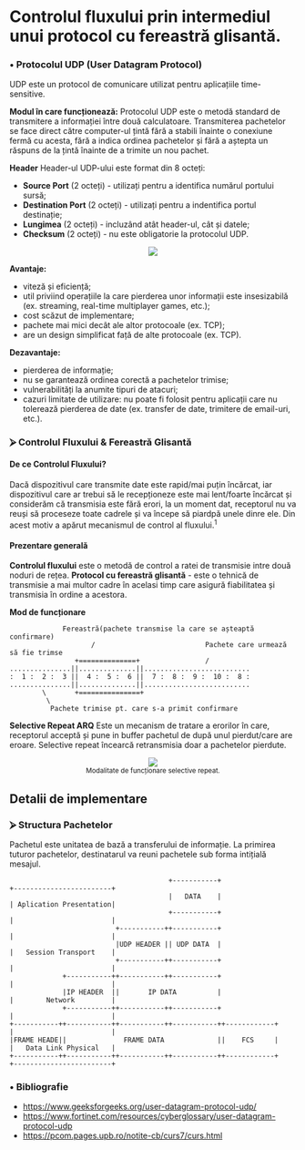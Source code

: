 # Controlul fluxului prin intermediul unui protocol cu fereastră glisantă.

### • Protocolul UDP (User Datagram Protocol)
UDP este un protocol de comunicare utilizat pentru aplicațiile time-sensitive.

**Modul în care funcționează:**
Protocolul UDP este o metodă standard de transmitere a informației între două calculatoare. Transmiterea pachetelor se face direct către computer-ul țintă fără a stabili înainte o conexiune fermă cu acesta, fără a indica ordinea pachetelor și fără a aștepta un răspuns de la țintă înainte de a trimite un nou pachet.

**Header**
Header-ul UDP-ului este format din 8 octeți:
-  **Source Port** (2 octeți) - utilizați pentru a identifica numărul portului sursă;
-  **Destination Port** (2 octeți) - utilizați pentru a indentifica portul  destinație;
-  **Lungimea** (2 octeți) - incluzând atât header-ul, cât și datele;
-  **Checksum** (2 octeți) - nu este obligatorie la protocolul UDP.

<div align="center">
	<img src=https://hackmd.io/_uploads/HJbVDW4WJx.png>
</div>

**Avantaje:**
- viteză și eficiență;
- util priviind operațiile la care pierderea unor informații este insesizabilă (ex. streaming, real-time multiplayer games, etc.);
- cost scăzut de implementare;
- pachete mai mici decât ale altor protocoale (ex. TCP);
- are un design simplificat față de alte protocoale (ex. TCP).

**Dezavantaje:**
- pierderea de informație;
- nu se garantează ordinea corectă a pachetelor trimise;
- vulnerabilități la anumite tipuri de atacuri;
- cazuri limitate de utilizare: nu poate fi folosit pentru aplicații care nu tolerează pierderea de date (ex. transfer de date, trimitere de email-uri, etc.).


### ⮚ Controlul Fluxului & Fereastră Glisantă
#### **De ce Controlul Fluxului?**
Dacă dispozitivul care transmite date este rapid/mai puțin încărcat, iar dispozitivul care ar trebui să le recepționeze este mai lent/foarte încărcat și considerăm că transmisia este fără erori, la un moment dat, receptorul nu va reuși să proceseze toate cadrele și va începe să piardpă unele dinre ele. Din acest motiv a apărut mecanismul de control al fluxului.<sup>1</sup>
#### **Prezentare generală** 
**Controlul fluxului** este o metodă de control a ratei de transmisie intre două noduri de rețea.
**Protocol cu fereastră glisantă** - este o tehnică de transmisie a mai multor cadre în acelasi timp care asigură fiabilitatea și transmisia în ordine a acestora.

**Mod de funcționare**
```
             Fereastră(pachete transmise la care se așteaptă confirmare)
                    /                           Pachete care urmează să fie trimse
                +==============+                /
...............||..............||..........................
:  1 :  2 :  3 ||  4 :  5 :  6 ||  7 :  8 :  9 :  10 :  8 : 
...............||..............||..........................
        \       +===============+
         \       
          Pachete trimise pt. care s-a primit confirmare       
```
**Selective Repeat ARQ**
Este un mecanism de tratare a erorilor în care, receptorul acceptă și pune in buffer pachetul de după unul pierdut/care are eroare. Selective repeat încearcă retransmisia doar a pachetelor pierdute.
<div align="center">
<img src=https://hackmd.io/_uploads/rJjqCh8Zkg.jpg>
<br>
	<sup>Modalitate de funcționare selective repeat.</sup>
</div>


## Detalii de implementare

### ⮚ Structura Pachetelor
Pachetul este unitatea de bază a transferului de informație.
La primirea tuturor pachetelor, destinatarul va reuni pachetele sub forma intițială mesajul.

```
                                       +-----------+                      +------------------------+
                                       |   DATA    |                      | Aplication Presentation|
                                       +-----------+                      |                        |
                          +-----------++-----------+                      |                        |
                          |UDP HEADER || UDP DATA  |                      |   Session Transport    |
                          +-----------++-----------+                      |                        |
             +-----------++-----------++-----------+                      |                        |
             |IP HEADER  ||       IP DATA          |                      |        Network         |
             +-----------++-----------++-----------+                      |                        |
+-----------++-----------++-----------++-----------++------------+        |                        |
|FRAME HEADE||              FRAME DATA             ||    FCS     |        |   Data Link Physical   |
+-----------++-----------++-----------++-----------++------------+        +------------------------+
```


### • Bibliografie
* https://www.geeksforgeeks.org/user-datagram-protocol-udp/
* https://www.fortinet.com/resources/cyberglossary/user-datagram-protocol-udp
* https://pcom.pages.upb.ro/notite-cb/curs7/curs.html
